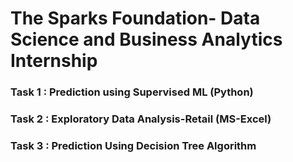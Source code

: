 # The Sparks Foundation- Data Science and Business Analytics Internship
### Task 1 : Prediction using Supervised ML   (Python)
### Task 2 : Exploratory Data Analysis-Retail (MS-Excel)
### Task 3 : Prediction Using Decision Tree Algorithm 
